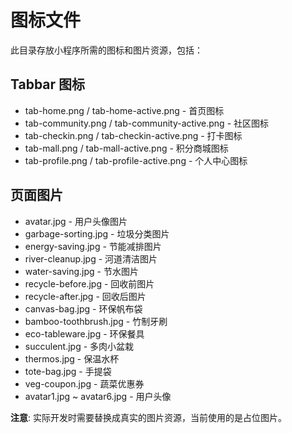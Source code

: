 # 图标文件

此目录存放小程序所需的图标和图片资源，包括：

## Tabbar 图标
- tab-home.png / tab-home-active.png - 首页图标
- tab-community.png / tab-community-active.png - 社区图标
- tab-checkin.png / tab-checkin-active.png - 打卡图标
- tab-mall.png / tab-mall-active.png - 积分商城图标
- tab-profile.png / tab-profile-active.png - 个人中心图标

## 页面图片
- avatar.jpg - 用户头像图片
- garbage-sorting.jpg - 垃圾分类图片
- energy-saving.jpg - 节能减排图片
- river-cleanup.jpg - 河道清洁图片
- water-saving.jpg - 节水图片
- recycle-before.jpg - 回收前图片
- recycle-after.jpg - 回收后图片
- canvas-bag.jpg - 环保帆布袋
- bamboo-toothbrush.jpg - 竹制牙刷
- eco-tableware.jpg - 环保餐具
- succulent.jpg - 多肉小盆栽
- thermos.jpg - 保温水杯
- tote-bag.jpg - 手提袋
- veg-coupon.jpg - 蔬菜优惠券
- avatar1.jpg ~ avatar6.jpg - 用户头像

**注意**: 实际开发时需要替换成真实的图片资源，当前使用的是占位图片。 